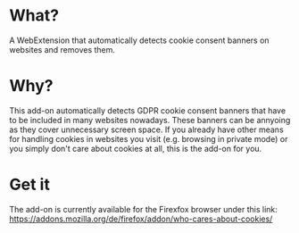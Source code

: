 # What?

A WebExtension that automatically detects cookie consent banners on websites and removes them.

# Why?

This add-on automatically detects GDPR cookie consent banners that have to be included in many websites nowadays. These banners can be annyoing as they cover unnecessary screen space. If you already have other means for handling cookies in websites you visit (e.g. browsing in private mode) or you simply don't care about cookies at all, this is the add-on for you.

# Get it

The add-on is currently available for the Firexfox browser under this link: https://addons.mozilla.org/de/firefox/addon/who-cares-about-cookies/
